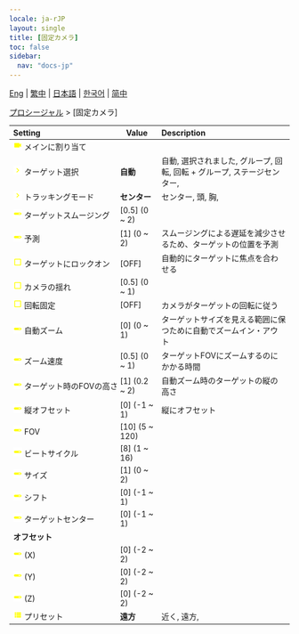 ```yaml
---
locale: ja-rJP
layout: single
title: [固定カメラ]
toc: false
sidebar:
  nav: "docs-jp"
---
```

[Eng](/dancexr/menu/2025.4/motion/fixed_camera) | [繁中](/tw/dancexr/menu/2025.4/motion/fixed_camera) | [日本語](/jp/dancexr/menu/2025.4/motion/fixed_camera) | [한국어](/kr/dancexr/menu/2025.4/motion/fixed_camera) | [简中](/zh/dancexr/menu/2025.4/motion/fixed_camera)

[プロシージャル](../menu#プロシージャル) > [固定カメラ]



| Setting | Value | Description |
| :--- | --- | :--- |
|<nobr><img src="/images/icon/ic_videocam.png" alt="videocam icon"/> メインに割り当て</nobr>|| 
|<nobr><img src="/images/icon/ic_chevron.png" alt="chevron icon"/> ターゲット選択</nobr>| **自動** | 自動, 選択されました, グループ, 回転, 回転 + グループ, ステージセンター,  |
|<nobr><img src="/images/icon/ic_chevron.png" alt="chevron icon"/> トラッキングモード</nobr>| **センター** | センター, 頭, 胸,  |
|<nobr><img src="/images/icon/ic_slider.png" alt="slider icon"/> ターゲットスムージング</nobr>| [0.5] (0 ~ 2) | 
|<nobr><img src="/images/icon/ic_slider.png" alt="slider icon"/> 予測</nobr>| [1] (0 ~ 2) | スムージングによる遅延を減少させるため、ターゲットの位置を予測
|<nobr><img src="/images/icon/ic_check_off.png" alt="check off icon"/> ターゲットにロックオン</nobr>| [OFF] | 自動的にターゲットに焦点を合わせる
|<nobr><img src="/images/icon/ic_check_off.png" alt="check off icon"/> カメラの揺れ</nobr>| [0.5] (0 ~ 1) | 
|<nobr><img src="/images/icon/ic_check_off.png" alt="check off icon"/> 回転固定</nobr>| [OFF] | カメラがターゲットの回転に従う
|<nobr><img src="/images/icon/ic_slider.png" alt="slider icon"/> 自動ズーム</nobr>| [0] (0 ~ 1) | ターゲットサイズを見える範囲に保つために自動でズームイン・アウト
|<nobr><img src="/images/icon/ic_slider.png" alt="slider icon"/> ズーム速度</nobr>| [0.5] (0 ~ 1) | ターゲットFOVにズームするのにかかる時間
|<nobr><img src="/images/icon/ic_slider.png" alt="slider icon"/> ターゲット時のFOVの高さ</nobr>| [1] (0.2 ~ 2) | 自動ズーム時のターゲットの縦の高さ
|<nobr><img src="/images/icon/ic_slider.png" alt="slider icon"/> 縦オフセット</nobr>| [0] (-1 ~ 1) | 縦にオフセット
|<nobr><img src="/images/icon/ic_slider.png" alt="slider icon"/> FOV</nobr>| [10] (5 ~ 120) | 
|<nobr><img src="/images/icon/ic_slider.png" alt="slider icon"/> ビートサイクル</nobr>| [8] (1 ~ 16) | 
|<nobr><img src="/images/icon/ic_slider.png" alt="slider icon"/> サイズ</nobr>| [1] (0 ~ 2) | 
|<nobr><img src="/images/icon/ic_slider.png" alt="slider icon"/> シフト</nobr>| [0] (-1 ~ 1) | 
|<nobr><img src="/images/icon/ic_slider.png" alt="slider icon"/> ターゲットセンター</nobr>| [0] (-1 ~ 1) | 
|<nobr> <b>オフセット</b></nobr>|| 
|<nobr><img src="/images/icon/ic_slider.png" alt="slider icon"/> (X)</nobr>| [0] (-2 ~ 2) | 
|<nobr><img src="/images/icon/ic_slider.png" alt="slider icon"/> (Y)</nobr>| [0] (-2 ~ 2) | 
|<nobr><img src="/images/icon/ic_slider.png" alt="slider icon"/> (Z)</nobr>| [0] (-2 ~ 2) | 
|<nobr><img src="/images/icon/ic_list.png" alt="list icon"/> プリセット</nobr>| **遠方** | 近く, 遠方,  |
